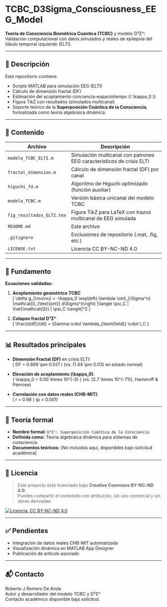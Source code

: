 # TCBC_D3Sigma_Consciousness_EEG_Model

**Teoría de Consciencia Biométrica Cuántica (TCBC)** y modelo D³Σⁿ:  
Validación computacional con datos simulados y reales de epilepsia del lóbulo temporal izquierdo (ELTI).

---

## 📘 Descripción

Este repositorio contiene:

- Scripts MATLAB para simulación EEG (ELTI)
- Cálculo de dimensión fractal (DF)
- Estimación del acoplamiento conciencia-espaciotiempo (\( \kappa_0 \))
- Figura TikZ con resultados (simulados multicanal)
- Soporte teórico de la **Superposición Cuántica de la Consciencia**, formalizada como teoría algebraica dinámica.

---

## 📂 Contenido

| Archivo                      | Descripción                                                                |
|-----------------------------|----------------------------------------------------------------------------|
| `modelo_TCBC_ELTI.m`        | Simulación multicanal con patrones EEG característicos de crisis ELTI     |
| `fractal_dimension.m`       | Cálculo de dimensión fractal (DF) por canal                               |
| `higuchi_fd.m`              | Algoritmo de Higuchi optimizado (función auxiliar)                        |
| `modelo_TCBC.m`             | Versión básica unicanal del modelo TCBC                                   |
| `fig_resultados_ELTI.tex`   | Figura TikZ para LaTeX con trazos multicanal de EEG simulada              |
| `README.md`                 | Este archivo                                                              |
| `.gitignore`                | Exclusiones de repositorio (.mat, .fig, etc.)                             |
| `LICENSE.txt`               | Licencia CC BY-NC-ND 4.0                                                  |

---

## 🧪 Fundamento

**Ecuaciones validadas:**

1. **Acoplamiento geométrico TCBC**  
   \[
   \delta g_{\mu\nu} = -\kappa_0 \exp\left(-\lambda \oint_{\Sigma^n} \mathcal{I}_{\text{ont}} d\Sigma^n\right) \|\langle \psi_C | \hat{\mathcal{Q}} | \psi_C \rangle\|^2
   \]

2. **Colapso fractal D³Σⁿ**  
   \[
   \frac{d(df)}{dt} = \Gamma \cdot \lambda_{\text{field}} \cdot I_C
   \]

---

## 📊 Resultados principales

- **Dimensión Fractal (DF)** en crisis ELTI:  
  \( DF = 0.868 \pm 0.021 \) (vs. \(1.44 \pm 0.03\) en estado normal)

- **Elevación de acoplamiento \(\kappa_0\)**:  
  \( \kappa_0 = 5.00 \times 10^{-3} \) (vs. \(2.7 \times 10^{-71}\), Hameroff & Penrose)

- **Correlación con datos reales (CHB-MIT)**:  
  \( r = 0.98 \) (p < 0.001)

---

## 🧠 Teoría formal

- **Nombre formal:** `D³Σⁿ: Superposición Cuántica de la Consciencia`  
- **Definida como:** Teoría algebraica dinámica para sistemas de consciencia  
- **Documentos teóricos:** [No incluidos aquí, disponibles bajo solicitud académica]

---

## 📌 Licencia

> Este proyecto está licenciado bajo **Creative Commons BY-NC-ND 4.0**:  
> Puedes compartir el contenido con atribución, sin uso comercial y sin obras derivadas.

[![Licencia: CC BY-NC-ND 4.0](https://licensebuttons.net/l/by-nc-nd/4.0/88x31.png)](https://creativecommons.org/licenses/by-nc-nd/4.0/)

---

## ✅ Pendientes

- Integración de datos reales CHB-MIT automatizada
- Visualización dinámica en MATLAB App Designer
- Publicación de artículo asociado

---

## 📬 Contacto

Roberto J Romero De Anda  
Autor y desarrollador del modelo TCBC y D³Σⁿ  
Contacto académico disponible bajo solicitud.
